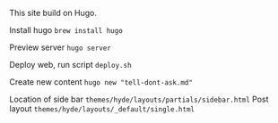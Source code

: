 

This site build on Hugo.

Install hugo ```brew install hugo```

Preview server ```hugo server```

Deploy web, run script ```deploy.sh```

Create new content ```hugo new "tell-dont-ask.md"```

Location of side bar ```themes/hyde/layouts/partials/sidebar.html```
Post layout ```themes/hyde/layouts/_default/single.html```


